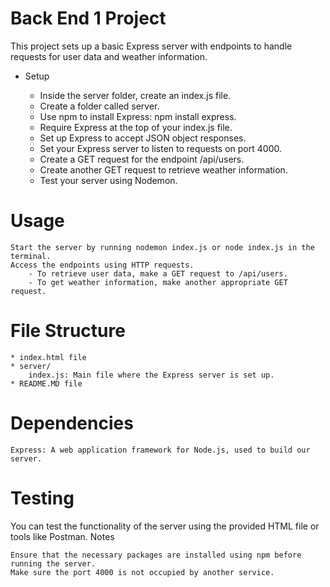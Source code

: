 # Back End 1 Project

This project sets up a basic Express server with endpoints to handle requests for user data and weather information.

* Setup

    - Inside the server folder, create an index.js file.
    - Create a folder called server.
    - Use npm to install Express: npm install express.
    - Require Express at the top of your index.js file.
    - Set up Express to accept JSON object responses.
    - Set your Express server to listen to requests on port 4000.
    - Create a GET request for the endpoint /api/users.
    - Create another GET request to retrieve weather information.
    - Test your server using Nodemon.

# Usage

    Start the server by running nodemon index.js or node index.js in the terminal.
    Access the endpoints using HTTP requests.
        - To retrieve user data, make a GET request to /api/users.
        - To get weather information, make another appropriate GET request.

# File Structure
    * index.html file
    * server/
        index.js: Main file where the Express server is set up.
    * README.MD file 
# Dependencies

    Express: A web application framework for Node.js, used to build our server.

# Testing

You can test the functionality of the server using the provided HTML file or tools like Postman.
Notes

    Ensure that the necessary packages are installed using npm before running the server.
    Make sure the port 4000 is not occupied by another service.
